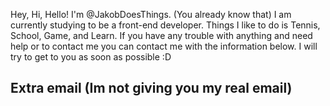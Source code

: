 Hey, Hi, Hello! I'm @JakobDoesThings. (You already know that)
I am currently studying to be a front-end developer. Things I like to do is Tennis, School, Game, and Learn.
If you have any trouble with anything and need help or to contact me you can contact me with the information below. I will try to get to you as soon as possible :D

Extra email (Im not giving you my real email)
 - 
